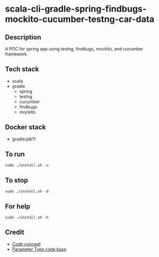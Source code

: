 # scala-cli-gradle-spring-findbugs-mockito-cucumber-testng-car-data

## Description
A POC for spring app using testng,
findbugs, mockito,
and cucumber framework.

## Tech stack
- scala
- gradle
  - spring
  - testng
  - cucumber
  - findbugs
  - mockito

## Docker stack
- gradle:jdk11

## To run
`sudo ./install.sh -u`

## To stop
`sudo ./install.sh -d`

## For help
`sudo ./install.sh -h`

## Credit
- [Code concept](https://stackoverflow.com/questions/67847818/maven-testng-5-cucumber-not-running-tests)
- [Parameter Type code base](https://thepracticaldeveloper.com/cucumber-guide-3-step-definitions-state/)
